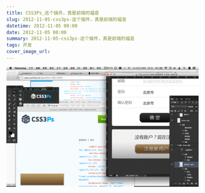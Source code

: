```yaml
---
title: CSS3Ps_这个插件，真是前端的福音
slug: 2012-11-05-css3ps-这个插件，真是前端的福音
datetime: 2012-11-05 00:00
date: 2012-11-05 00:00
summary: 2012-11-05-css3ps-这个插件，真是前端的福音
tags: 开发
cover_image_url: 
---
```

![59458-bex81eiz90r.png](../assets/2020/09/3763070984.png)